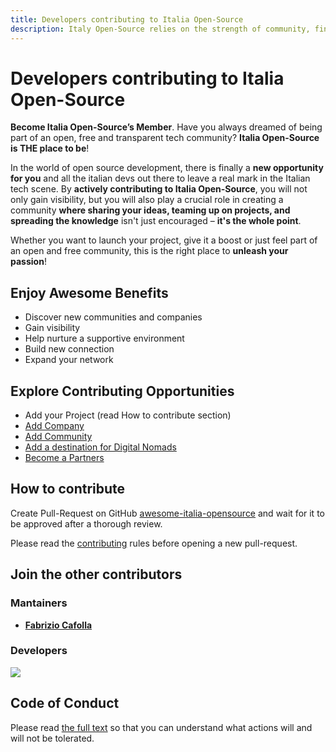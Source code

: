 ```yaml
---
title: Developers contributing to Italia Open-Source
description: Italy Open-Source relies on the strength of community, find out who has contributed to this project, and how you can contribute too
---
```


# Developers contributing to Italia Open-Source

**Become Italia Open-Source’s Member**. Have you always dreamed of being part of an open, free and transparent tech community? **Italia Open-Source is THE place to be**!

In the world of open source development, there is finally a **new opportunity for you** and all the italian devs out there to leave a real mark in the Italian tech scene. By **actively contributing to Italia Open-Source**, you will not only gain visibility, but you will also play a crucial role in creating a community **where sharing your ideas, teaming up on projects, and spreading the knowledge** isn't just encouraged – **it's the whole point**.

Whether you want to launch your project, give it a boost or just feel part of an open and free community, this is the right place to **unleash your passion**!

## Enjoy Awesome Benefits

- Discover new communities and companies
- Gain visibility
- Help nurture a supportive environment
- Build new connection
- Expand your network

## Explore Contributing Opportunities

- Add your Project (read How to contribute section)
- [Add Company](/contributors/companies)
- [Add Community](/contributors/communities)
- [Add a destination for Digital Nomads](/contributors/digital-nomads)
- [Become a Partners](/contributors/partners)

## How to contribute

Create Pull-Request on GitHub [awesome-italia-opensource](https://github.com/italia-opensource/awesome-italia-opensource) and wait for it to be approved after a thorough review.

Please read the [contributing](https://github.com/italia-opensource/awesome-italia-opensource/blob/main/CONTRIBUTING.md) rules before opening a new pull-request.

## Join the other contributors

### Mantainers

- **[Fabrizio Cafolla](https://github.com/FabrizioCafolla)**

### Developers

<a href="https://github.com/italia-opensource/awesome-italia-opensource/graphs/contributors"> <img src="https://contrib.rocks/image?repo=italia-opensource/awesome-italia-opensource" /> </a>

## Code of Conduct

Please read [the full text](https://github.com/italia-opensource/awesome-italia-opensource/blob/main/CODE_OF_CONDUCT.md) so that you can understand what actions will and will not be tolerated.
